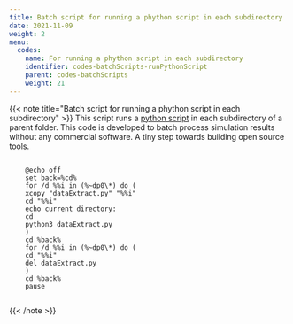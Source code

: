 ```yaml
---
title: Batch script for running a phython script in each subdirectory
date: 2021-11-09
weight: 2
menu:
  codes:
    name: For running a phython script in each subdirectory
    identifier: codes-batchScripts-runPythonScript
    parent: codes-batchScripts
    weight: 21
---
```

{{< note title="Batch script for running a phython script in each subdirectory" >}}
This script runs a <a href='/codes/python-scripts/for-extracting-data'>python script</a> in each subdirectory of a parent folder. This code is developed to batch process simulation results without any commercial software. A tiny step towards building open source tools.
<br/>

```batch

    @echo off
    set back=%cd%
    for /d %%i in (%~dp0\*) do (
    xcopy "dataExtract.py" "%%i"
    cd "%%i"
    echo current directory:
    cd
    python3 dataExtract.py
    )
    cd %back%
    for /d %%i in (%~dp0\*) do (
    cd "%%i"
    del dataExtract.py
    )
    cd %back%
    pause
    
```
{{< /note >}}